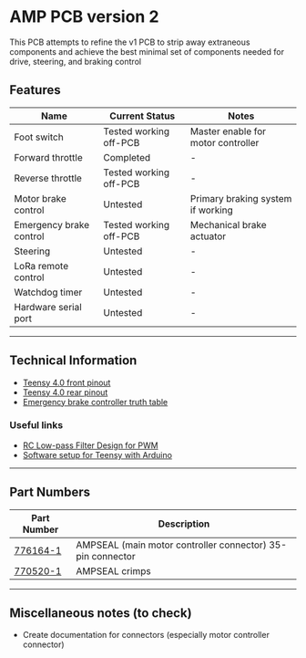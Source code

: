 # AMP PCB version 2

This PCB attempts to refine the v1 PCB to strip away extraneous components and achieve the best minimal set of components needed for drive, steering, and braking control

## Features

| Name                    | Current Status         | Notes |
|-------------------------|------------------------|-------|
| Foot switch             | Tested working off-PCB | Master enable for motor controller
| Forward throttle        | Completed              | -
| Reverse throttle        | Tested working off-PCB | -
| Motor brake control     | Untested               | Primary braking system if working
| Emergency brake control | Tested working off-PCB | Mechanical brake actuator
| Steering                | Untested               | -
| LoRa remote control     | Untested               | -
| Watchdog timer          | Untested               | -
| Hardware serial port    | Untested               | -

---

## Technical Information
- [Teensy 4.0 front pinout](docs/img/Teensy_40_Front_Pinout.png)
- [Teensy 4.0 rear pinout](docs/img/Teensy_40_Rear_Pinout.png)
- [Emergency brake controller truth table](docs/img/Brake_Control_Signals.png)

### Useful links
- [RC Low-pass Filter Design for PWM](http://sim.okawa-denshi.jp/en/PWMtool.php)
- [Software setup for Teensy with Arduino](https://www.pjrc.com/teensy/tutorial.html)

---

## Part Numbers
| Part Number | Description |
|-------------|-------------|
| [776164-1](https://www.digikey.com/en/products/detail/te-connectivity-deutsch-ict-connectors/776164-1/2183727) | AMPSEAL (main motor controller connector) 35-pin connector
| [770520-1](https://www.digikey.com/en/products/detail/te-connectivity-amp-connectors/770520-1/744981) | AMPSEAL crimps

---

## Miscellaneous notes (to check)

- Create documentation for connectors (especially motor controller connector)